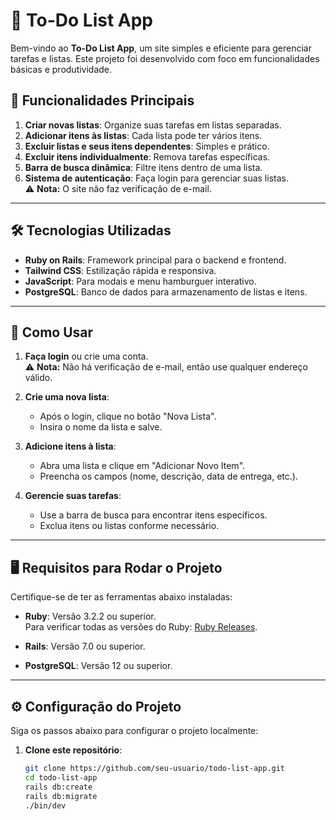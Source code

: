 # 📝 To-Do List App

Bem-vindo ao **To-Do List App**, um site simples e eficiente para gerenciar tarefas e listas. Este projeto foi desenvolvido com foco em funcionalidades básicas e produtividade.

## 🚀 Funcionalidades Principais

1. **Criar novas listas**: Organize suas tarefas em listas separadas.
2. **Adicionar itens às listas**: Cada lista pode ter vários itens.
3. **Excluir listas e seus itens dependentes**: Simples e prático.
4. **Excluir itens individualmente**: Remova tarefas específicas.
5. **Barra de busca dinâmica**: Filtre itens dentro de uma lista.
6. **Sistema de autenticação**: Faça login para gerenciar suas listas.  
   ⚠️ **Nota:** O site não faz verificação de e-mail.

---

## 🛠️ Tecnologias Utilizadas

- **Ruby on Rails**: Framework principal para o backend e frontend.
- **Tailwind CSS**: Estilização rápida e responsiva.
- **JavaScript**: Para modais e menu hamburguer interativo.
- **PostgreSQL**: Banco de dados para armazenamento de listas e itens.

---

## 📖 Como Usar

1. **Faça login** ou crie uma conta.  
   ⚠️ **Nota:** Não há verificação de e-mail, então use qualquer endereço válido.

2. **Crie uma nova lista**:
   - Após o login, clique no botão "Nova Lista".
   - Insira o nome da lista e salve.

3. **Adicione itens à lista**:
   - Abra uma lista e clique em "Adicionar Novo Item".
   - Preencha os campos (nome, descrição, data de entrega, etc.).

4. **Gerencie suas tarefas**:
   - Use a barra de busca para encontrar itens específicos.
   - Exclua itens ou listas conforme necessário.

---

## 🖥️ Requisitos para Rodar o Projeto

Certifique-se de ter as ferramentas abaixo instaladas:

- **Ruby**: Versão 3.2.2 ou superior.  
  Para verificar todas as versões do Ruby: [Ruby Releases](https://www.ruby-lang.org/en/downloads/releases/).

- **Rails**: Versão 7.0 ou superior.
- **PostgreSQL**: Versão 12 ou superior.

---

## ⚙️ Configuração do Projeto

Siga os passos abaixo para configurar o projeto localmente:

1. **Clone este repositório**:
   ```bash
   git clone https://github.com/seu-usuario/todo-list-app.git
   cd todo-list-app
   rails db:create                                                             ─╯
   rails db:migrate
   ./bin/dev 
   
